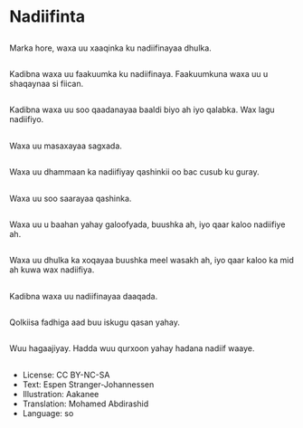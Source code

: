 # Nadiifinta

##
Marka hore, waxa uu xaaqinka ku nadiifinayaa dhulka.

##
Kadibna waxa uu faakuumka ku nadiifinaya. Faakuumkuna waxa uu u shaqaynaa si fiican.

##
Kadibna waxa uu soo qaadanayaa baaldi biyo ah iyo qalabka. Wax lagu nadiifiyo.

##
Waxa uu masaxayaa sagxada.

##
Waxa uu dhammaan ka nadiifiyay qashinkii oo bac cusub ku guray.

##
Waxa uu soo saarayaa qashinka.

##
Waxa uu u baahan yahay galoofyada, buushka ah, iyo qaar kaloo nadiifiye ah.

##
Waxa uu dhulka ka xoqayaa buushka meel wasakh ah, iyo qaar kaloo ka mid ah kuwa wax nadiifiya.

##
Kadibna waxa uu nadiifinayaa daaqada.

##
Qolkiisa fadhiga aad buu iskugu qasan yahay.

##
Wuu hagaajiyay. Hadda wuu qurxoon yahay hadana nadiif waaye.

##
* License: CC BY-NC-SA
* Text: Espen Stranger-Johannessen
* Illustration: Aakanee
* Translation: Mohamed Abdirashid
* Language: so
